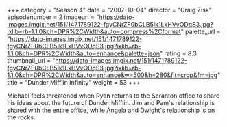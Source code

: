 +++
category = "Season 4"
date = "2007-10-04"
director = "Craig Zisk"
episodenumber = 2
imageurl = "https://dato-images.imgix.net/151/1471789122-fgyCNrZF0bCLB5Ik1LxHVvODqS3.jpg?ixlib=rb-1.1.0&ch=DPR%2CWidth&auto=compress%2Cformat"
palette_url = "https://dato-images.imgix.net/151/1471789122-fgyCNrZF0bCLB5Ik1LxHVvODqS3.jpg?ixlib=rb-1.1.0&ch=DPR%2CWidth&auto=enhance&palette=json"
rating = 8.3
thumbnail_url = "https://dato-images.imgix.net/151/1471789122-fgyCNrZF0bCLB5Ik1LxHVvODqS3.jpg?ixlib=rb-1.1.0&ch=DPR%2CWidth&auto=enhance&w=500&h=280&fit=crop&fm=jpg"
title = "Dunder Mifflin Infinity"
weight = 53
+++

Michael feels threatened when Ryan returns to the Scranton office to share his ideas about the future of Dunder Mifflin. Jim and Pam's relationship is shared with the entire office, while Angela and Dwight's relationship is on the rocks.
